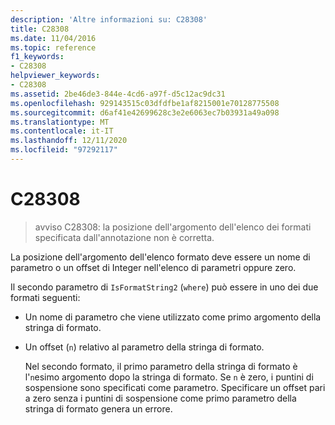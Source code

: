 ```yaml
---
description: 'Altre informazioni su: C28308'
title: C28308
ms.date: 11/04/2016
ms.topic: reference
f1_keywords:
- C28308
helpviewer_keywords:
- C28308
ms.assetid: 2be46de3-844e-4cd6-a97f-d5c12ac9dc31
ms.openlocfilehash: 929143515c03dfdfbe1af8215001e70128775508
ms.sourcegitcommit: d6af41e42699628c3e2e6063ec7b03931a49a098
ms.translationtype: MT
ms.contentlocale: it-IT
ms.lasthandoff: 12/11/2020
ms.locfileid: "97292117"
---
```

# <a name="c28308"></a>C28308

> avviso C28308: la posizione dell'argomento dell'elenco dei formati specificata dall'annotazione non è corretta.

La posizione dell'argomento dell'elenco formato deve essere un nome di parametro o un offset di Integer nell'elenco di parametri oppure zero.

Il secondo parametro di `IsFormatString2` (`where`) può essere in uno dei due formati seguenti:

- Un nome di parametro che viene utilizzato come primo argomento della stringa di formato.

- Un offset (`n`) relativo al parametro della stringa di formato.

  Nel secondo formato, il primo parametro della stringa di formato è l'`n`esimo argomento dopo la stringa di formato. Se `n` è zero, i puntini di sospensione sono specificati come parametro. Specificare un offset pari a zero senza i puntini di sospensione come primo parametro della stringa di formato genera un errore.
